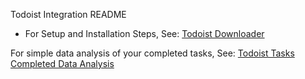 Todoist Integration README

* For Setup and Installation Steps, See: [Todoist Downloader](https://github.com/markwk/qs_ledger/blob/master/todoist/todoist_downloader.ipynb)

For simple data analysis of your completed tasks, See: [Todoist Tasks Completed Data Analysis](https://github.com/markwk/qs_ledger/blob/master/todoist/todoist_data_analysis.ipynb)

